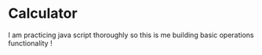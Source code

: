 # Calculator
I am practicing java script thoroughly so this is me building basic operations functionality !
